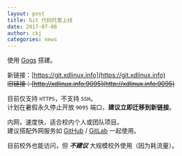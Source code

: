 ```yaml
---
layout: post
title: Git 代码托管上线
date: 2017-07-06
author: ckj
categories: news
---
```


使用 [Gogs][1] 搭建。

新链接：[https://git.xdlinux.info](https://git.xdlinux.info)  
~~旧链接：[http://xdlinux.info:9095](http://xdlinux.info:9095)~~

目前仅支持 `HTTPS`，不支持 `SSH`。  
计划在暑假永久停止开放 `9095` 端口，**建议立即迁移到新链接**。

内网，速度快，适合校内个人或团队项目。  
建议搭配外网服务如 [GitHub][2] / [GitLab][3] 一起使用。

目前校外也能访问，但 ***不建议*** 大规模校外使用（因为耗流量）。

[1]: https://gogs.io "Gogs"
[2]: https://github.com "GitHub"
[3]: https://gitlab.com "GitLab"
